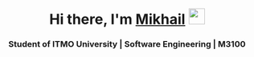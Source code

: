 <h1 align="center">Hi there, I'm <a href="https://t.me/radmickey/" target="_blank">Mikhail</a> 
<img src="https://github.com/blackcater/blackcater/raw/main/images/Hi.gif" height="32"/></h1>
<h3 align="center">Student of ITMO University | Software Engineering | M3100</h3>
